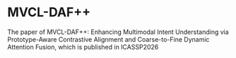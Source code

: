 # MVCL-DAF++
The paper of MVCL-DAF++: Enhancing Multimodal Intent Understanding via Prototype-Aware Contrastive Alignment and Coarse-to-Fine Dynamic Attention Fusion, which is published in ICASSP2026
